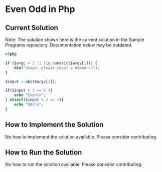 # Even Odd in Php

## Current Solution

Note: The solution shown here is the current solution in the Sample Programs repository. Documentation below may be outdated.

```Php
<?php

if ($argc < 2 || !is_numeric($argv[1])) {
    die("Usage: please input a number\n");
}

$input = abs($argv[1]);

if($input % 2 == 0 ){
    echo "Even\n";
} elseif($input % 2 == 1){
    echo "Odd\n";
} 
```

## How to Implement the Solution

No how to implement the solution available. Please consider contributing.

## How to Run the Solution

No how to run the solution available. Please consider contributing.